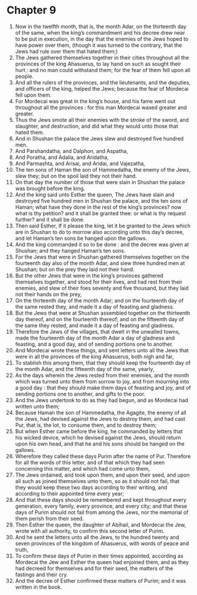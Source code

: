 # Chapter 9

1. Now in the twelfth month, that is, the month Adar, on the thirteenth day of the same, when the king’s commandment and his decree drew near to be put in execution, in the day that the enemies of the Jews hoped to have power over them, (though it was turned to the contrary, that the Jews had rule over them that hated them;)
2. The Jews gathered themselves together in their cities throughout all the provinces of the king Ahasuerus, to lay hand on such as sought their hurt : and no man could withstand them; for the fear of them fell upon all people.
3. And all the rulers of the provinces, and the lieutenants, and the deputies, and officers of the king, helped the Jews; because the fear of Mordecai fell upon them.
4. For Mordecai was great in the king’s house, and his fame went out throughout all the provinces : for this man Mordecai waxed greater and greater.
5. Thus the Jews smote all their enemies with the stroke of the sword, and slaughter, and destruction, and did what they would unto those that hated them.
6. And in Shushan the palace the Jews slew and destroyed five hundred men.
7. And Parshandatha, and Dalphon, and Aspatha,
8. And Poratha, and Adalia, and Aridatha,
9. And Parmashta, and Arisai, and Aridai, and Vajezatha,
10. The ten sons of Haman the son of Hammedatha, the enemy of the Jews, slew they; but on the spoil laid they not their hand.
11. On that day the number of those that were slain in Shushan the palace was brought before the king.
12. And the king said unto Esther the queen, The Jews have slain and destroyed five hundred men in Shushan the palace, and the ten sons of Haman; what have they done in the rest of the king’s provinces? now what is thy petition? and it shall be granted thee: or what is thy request further? and it shall be done.
13. Then said Esther, If it please the king, let it be granted to the Jews which are in Shushan to do to morrow also according unto this day’s decree, and let Haman’s ten sons be hanged upon the gallows.
14. And the king commanded it so to be done : and the decree was given at Shushan; and they hanged Haman’s ten sons.
15. For the Jews that were in Shushan gathered themselves together on the fourteenth day also of the month Adar, and slew three hundred men at Shushan; but on the prey they laid not their hand.
16. But the other Jews that were in the king’s provinces gathered themselves together, and stood for their lives, and had rest from their enemies, and slew of their foes seventy and five thousand, but they laid not their hands on the prey,
17. On the thirteenth day of the month Adar; and on the fourteenth day of the same rested they, and made it a day of feasting and gladness.
18. But the Jews that were at Shushan assembled together on the thirteenth day thereof, and on the fourteenth thereof; and on the fifteenth day of the same they rested, and made it a day of feasting and gladness.
19. Therefore the Jews of the villages, that dwelt in the unwalled towns, made the fourteenth day of the month Adar a day of gladness and feasting, and a good day, and of sending portions one to another.
20. And Mordecai wrote these things, and sent letters unto all the Jews that were in all the provinces of the king Ahasuerus, both nigh and far,
21. To stablish this among them, that they should keep the fourteenth day of the month Adar, and the fifteenth day of the same, yearly,
22. As the days wherein the Jews rested from their enemies, and the month which was turned unto them from sorrow to joy, and from mourning into a good day : that they should make them days of feasting and joy, and of sending portions one to another, and gifts to the poor.
23. And the Jews undertook to do as they had begun, and as Mordecai had written unto them;
24. Because Haman the son of Hammedatha, the Agagite, the enemy of all the Jews, had devised against the Jews to destroy them, and had cast Pur, that is, the lot, to consume them, and to destroy them;
25. But when Esther came before the king, he commanded by letters that his wicked device, which he devised against the Jews, should return upon his own head, and that he and his sons should be hanged on the gallows.
26. Wherefore they called these days Purim after the name of Pur. Therefore for all the words of this letter, and of that which they had seen concerning this matter, and which had come unto them,
27. The Jews ordained, and took upon them, and upon their seed, and upon all such as joined themselves unto them, so as it should not fail, that they would keep these two days according to their writing, and according to their appointed time every year;
28. And that these days should be remembered and kept throughout every generation, every family, every province, and every city; and that these days of Purim should not fail from among the Jews, nor the memorial of them perish from their seed.
29. Then Esther the queen, the daughter of Abihail, and Mordecai the Jew, wrote with all authority, to confirm this second letter of Purim.
30. And he sent the letters unto all the Jews, to the hundred twenty and seven provinces of the kingdom of Ahasuerus, with words of peace and truth,
31. To confirm these days of Purim in their times appointed, according as Mordecai the Jew and Esther the queen had enjoined them, and as they had decreed for themselves and for their seed, the matters of the fastings and their cry.
32. And the decree of Esther confirmed these matters of Purim; and it was written in the book.

